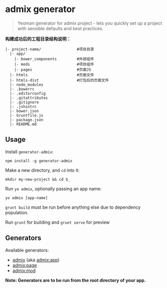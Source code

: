 # admix generator


> Yeoman generator for admix project - lets you quickly set up a project with sensible defaults and best practices.

**构建成功后的工程目录结构说明：**

```
|- project-name/                #项目目录
  |- app/
    |- bower_components         #外部组件
    |- mods                     #项目组件
    |- pages                    #页面JS
  |- htmls                      #页面文件
  |- htmls-dist                 #打包后的页面文件
  |- node_modules
  |- .bowerrc
  |- .editorconfig
  |- .gitattributes
  |- .gitignore
  |- .jshintrc
  |- bower.json
  |- Gruntfile.js
  |- package.json
  |- README.md

```

## Usage

Install `generator-admix`:
```
npm install -g generator-admix
```

Make a new directory, and `cd` into it:
```
mkdir my-new-project && cd $_
```

Run `yo admix`, optionally passing an app name:
```
yo admix [app-name]
```

`grunt build` must be run before anything else due to dependency population.

Run `grunt` for building and `grunt serve` for preview


## Generators

Available generators:

* [admix](#app) (aka [admix:app](#app))
* [admix:page](#page)
* [admix:mod](#mod)

**Note: Generators are to be run from the root directory of your app.**

